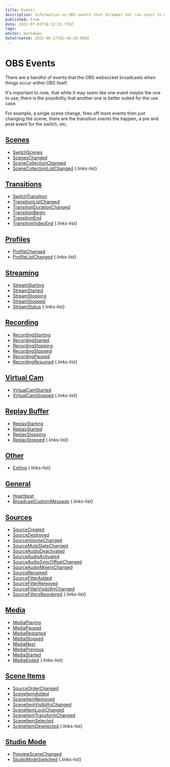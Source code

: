 ```yaml
---
title: Events
description: Information on OBS events that Streamer.bot can react to using actions.
published: true
date: 2022-07-01T18:12:31.729Z
tags: 
editor: markdown
dateCreated: 2022-06-27T02:46:20.098Z
---
```


# OBS Events

There are a handful of events that the OBS websocket broadcasts when things occur within OBS itself.

It's important to note, that while it may seem like one event maybe the one to use, there is the possibility that another one is better suited for the use case.

For example, a single scene change, fires off more events then just changing the scene, there are the transition events the happen, a pre and post event for the switch, etc.

## [Scenes](/en/Sub-Actions/OBS/Events/Scenes)
* [SwitchScenes](/en/Sub-Actions/OBS/Events/Scenes/SwitchScenes)
* [ScenesChanged](/en/Sub-Actions/OBS/Events/Scenes/ScenesChanged)
* [SceneCollectionChanged](/en/Sub-Actions/OBS/Events/Scenes/SceneCollectionChanged)
* [SceneCollectionListChanged](/en/Sub-Actions/OBS/Events/Scenes/SceneCollectionListChanged)
{.links-list}
## [Transitions](/en/Sub-Actions/OBS/Events/Transitions)
* [SwitchTransition](/en/Sub-Actions/OBS/Events/Transitions/SwitchTransition)
* [TransitionListChanged](/en/Sub-Actions/OBS/Events/Transitions/TransitionListChanged)
* [TransitionDurationChanged](/en/Sub-Actions/OBS/Events/Transitions/TransitionDurationChanged)
* [TransitionBegin](/en/Sub-Actions/OBS/Events/Transitions/TransitionBegin)
* [TransitionEnd](/en/Sub-Actions/OBS/Events/Transitions/TransitionEnd)
* [TransitionVideoEnd](/en/Sub-Actions/OBS/Events/Transitions/TransitionVideoEnd)
{.links-list}
## [Profiles](/en/Sub-Actions/OBS/Events/Profiles)
* [ProfileChanged](/en/Sub-Actions/OBS/Events/Profiles/ProfileChanged)
* [ProfileListChanged](/en/Sub-Actions/OBS/Events/Profiles/ProfileListChanged)
{.links-list}
## [Streaming](/en/Sub-Actions/OBS/Events/Streaming)
* [StreamStarting](/en/Sub-Actions/OBS/Events/Streaming/StreamStarting)
* [StreamStarted](/en/Sub-Actions/OBS/Events/Streaming/StreamStarted)
* [StreamStopping](/en/Sub-Actions/OBS/Events/Streaming/StreamStopping)
* [StreamStopped](/en/Sub-Actions/OBS/Events/Streaming/StreamStopped)
* [StreamStatus](/en/Sub-Actions/OBS/Events/Streaming/StreamStatus)
{.links-list}
## [Recording](/en/Sub-Actions/OBS/Events/Recording)
* [RecordingStarting](/en/Sub-Actions/OBS/Events/Recording/RecordingStarting)
* [RecordingStarted](/en/Sub-Actions/OBS/Events/Recording/RecordingStarted)
* [RecordingStopping](/en/Sub-Actions/OBS/Events/Recording/RecordingStopping)
* [RecordingStopped](/en/Sub-Actions/OBS/Events/Recording/RecordingStopped)
* [RecordingPaused](/en/Sub-Actions/OBS/Events/Recording/RecordingPaused)
* [RecordingResumed](/en/Sub-Actions/OBS/Events/Recording/RecordingResumed)
{.links-list}
## [Virtual Cam](/en/Sub-Actions/OBS/Events/Virtual-Cam)
* [VirtualCamStarted](/en/Sub-Actions/OBS/Events/Virtual-Cam/VirtualCamStarted)
* [VirtualCamStopped](/en/Sub-Actions/OBS/Events/Virtual-Cam/VirtualCamStopped)
{.links-list}
## [Replay Buffer](/en/Sub-Actions/OBS/Events/Replay-Buffer)
* [ReplayStarting](/en/Sub-Actions/OBS/Events/Replay-Buffer/ReplayStarting)
* [ReplayStarted](/en/Sub-Actions/OBS/Events/Replay-Buffer/ReplayStarted)
* [ReplayStopping](/en/Sub-Actions/OBS/Events/Replay-Buffer/ReplayStopping)
* [ReplayStopped](/en/Sub-Actions/OBS/Events/Replay-Buffer/ReplayStopped)
{.links-list}
## [Other](/en/Sub-Actions/OBS/Events/Other)
* [Exiting](/en/Sub-Actions/OBS/Events/Other/Exiting)
{.links-list}
## [General](/en/Sub-Actions/OBS/Events/General)
* [Heartbeat](/en/Sub-Actions/OBS/Events/General/Heartbeat)
* [BroadcastCustomMessage](/en/Sub-Actions/OBS/Events/General/BroadcastCustomMessage)
{.links-list}
## [Sources](/en/Sub-Actions/OBS/Events/Sources)
* [SourceCreated](/en/Sub-Actions/OBS/Events/Sources/SourceCreated)
* [SourceDestroyed](/en/Sub-Actions/OBS/Events/Sources/SourceDestroyed)
* [SourceVolumeChanged](/en/Sub-Actions/OBS/Events/Sources/SourceVolumeChanged)
* [SourceMuteStateChanged](/en/Sub-Actions/OBS/Events/Sources/SourceMuteStateChanged)
* [SourceAudioDeactivated](/en/Sub-Actions/OBS/Events/Sources/SourceAudioDeactivated)
* [SourceAudioActivated](/en/Sub-Actions/OBS/Events/Sources/SourceAudioActivated)
* [SourceAudioSyncOffsetChanged](/en/Sub-Actions/OBS/Events/Sources/SourceAudioSyncOffsetChanged)
* [SourceAudioMixersChanged](/en/Sub-Actions/OBS/Events/Sources/SourceAudioMixersChanged)
* [SourceRenamed](/en/Sub-Actions/OBS/Events/Sources/SourceRenamed)
* [SourceFilterAdded](/en/Sub-Actions/OBS/Events/Sources/SourceFilterAdded)
* [SourceFilterRemoved](/en/Sub-Actions/OBS/Events/Sources/SourceFilterRemoved)
* [SourceFilterVisibilityChanged](/en/Sub-Actions/OBS/Events/Sources/SourceFilterVisibilityChanged)
* [SourceFiltersReordered](/en/Sub-Actions/OBS/Events/Sources/SourceFiltersReordered)
{.links-list}
## [Media](/en/Sub-Actions/OBS/Events/Media)
* [MediaPlaying](/en/Sub-Actions/OBS/Events/Media/MediaPlaying)
* [MediaPaused](/en/Sub-Actions/OBS/Events/Media/MediaPaused)
* [MediaRestarted](/en/Sub-Actions/OBS/Events/Media/MediaRestarted)
* [MediaStopped](/en/Sub-Actions/OBS/Events/Media/MediaStopped)
* [MediaNext](/en/Sub-Actions/OBS/Events/Media/MediaNext)
* [MediaPrevious](/en/Sub-Actions/OBS/Events/Media/MediaPrevious)
* [MediaStarted](/en/Sub-Actions/OBS/Events/Media/MediaStarted)
* [MediaEnded](/en/Sub-Actions/OBS/Events/Media/MediaEnded)
{.links-list}
## [Scene Items](/en/Sub-Actions/OBS/Events/Scene-Items)
* [SourceOrderChanged](/en/Sub-Actions/OBS/Events/Scene-Items/SourceOrderChanged)
* [SceneItemAdded](/en/Sub-Actions/OBS/Events/Scene-Items/SceneItemAdded)
* [SceneItemRemoved](/en/Sub-Actions/OBS/Events/Scene-Items/SceneItemRemoved)
* [SceneItemVisibilityChanged](/en/Sub-Actions/OBS/Events/Scene-Items/SceneItemVisibilityChanged)
* [SceneItemLockChanged](/en/Sub-Actions/OBS/Events/Scene-Items/SceneItemLockChanged)
* [SceneItemTransformChanged](/en/Sub-Actions/OBS/Events/Scene-Items/SceneItemTransformChanged)
* [SceneItemSelected](/en/Sub-Actions/OBS/Events/Scene-Items/SceneItemSelected)
* [SceneItemDeselected](/en/Sub-Actions/OBS/Events/Scene-Items/SceneItemDeselected)
{.links-list}
## [Studio Mode](/en/Sub-Actions/OBS/Events/Studio-Mode)
* [PreviewSceneChanged](/en/Sub-Actions/OBS/Events/Studio-Mode/PreviewSceneChanged)
* [StudioModeSwitched](/en/Sub-Actions/OBS/Events/Studio-Mode/StudioModeSwitched)
{.links-list}
